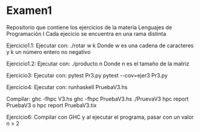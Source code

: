 # Examen1
Repositorio que contiene los ejercicios de la materia Lenguajes de Programación I
Cada ejecicio se encuentra en una rama distinta

Ejercicio1.1: Ejecutar con: ./rotar w k
Donde w es una cadena de caracteres y k un número entero no negativo


Ejercicio1.2: Ejecutar con: ./producto  n
Donde n es el tamaño de la matriz

Ejercicio3: Ejecutar con:
pytest Pr3.py
pytest --cov=ejer3 Pr3.py

Ejercicio4: Ejecutar con: 
runhaskell PruebaV3.hs

Compilar: ghc -fhpc V3.hs
          ghc -fhpc PruebaV3.hs
          ./PruevaV3
          hpc report PruebaV3  o  hpc report PruebaV3.tix
          
Ejercicio6: Compilar con GHC y al ejecutar el programa, pasar con un valor n > 2
